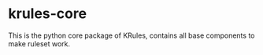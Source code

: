 # krules-core

This is the python core package of KRules, contains all base components to make ruleset work.
